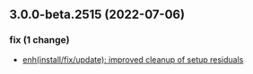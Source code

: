 ## 3.0.0-beta.2515 (2022-07-06)

### fix (1 change)

- [enh(install/fix/update): improved cleanup of setup residuals ](QuickBox/development/v3-development@2dcd0775c680522c7b58762cb27f8db085e2790a)

